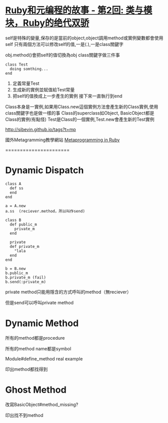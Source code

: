 # [Ruby和元编程的故事 - 第2回: 类与模块，Ruby的绝代双骄](https://ruby-china.org/topics/1581)

self是特殊的變量,保存的是當前的object,object調用method或實例變數都會使用self
只有兩個方法可以修改self的值,一是\(.\),一是class關鍵字

obj.method\(\)會把self的值切換為obj
class關鍵字做三件事

```
class Test
  doing somthing...
end
```

1. 定義常量Test
2. 生成新的實例並賦值給Test常量
3. 把self的值換成上一步產生的實例
  接下來一直執行到end

Class本身是一實例,如果用Class.new這個實例方法會產生新的Class實例,使用class關鍵字也是做一樣的事
Class的superclass如Object, BasicObject都是Class的實例\(有點怪\)
Test是Class的一個實例,Test.new會產生新的Test實例

[http:\/\/sibevin.github.io\/tags?t=mp](http://sibevin.github.io/tags?t=mp)

國外Metagramming教學網站
[Metaprogramming in Ruby](http://ruby-metaprogramming.rubylearning.com/)



======================
# Dynamic Dispatch
```
class A
  def ss
  end
end

a = A.new
a.ss  (reciever.method，所以叫作send)
```

```
class B
  def public_m
    private_m
  end

  private
  def private_m
    "lala
  end
end

b = B.new
b.public_m
b.private_m (fail)
b.send(:private_m)
```

private method只能用隱含的方式呼叫的method（無reciever）

但是send可以呼叫private method


# Dynamic Method

所有的method都是procedure

所有的method name都是symbol

Module#define_method
real example

印出method都找得到

# Ghost Method
改寫BasicObject#method_missing?

印出找不到method



